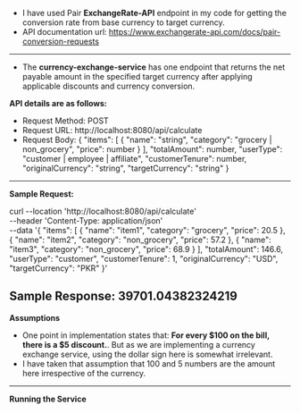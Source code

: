 - I have used Pair **ExchangeRate-API** endpoint in my code for getting the conversion rate from base currency to target currency.
- API documentation url: https://www.exchangerate-api.com/docs/pair-conversion-requests
---
- The **currency-exchange-service** has one endpoint that returns the net payable amount in the specified target currency after applying applicable discounts and currency conversion.

**API details are as follows:**
- Request Method: POST
- Request URL: http://localhost:8080/api/calculate
- Request Body:
  {
    "items": [
      {
        "name": "string",
        "category": "grocery | non_grocery",
        "price": number
      }
    ],
    "totalAmount": number,
    "userType": "customer | employee | affiliate",
    "customerTenure": number,
    "originalCurrency": "string",
    "targetCurrency": "string"
  }
---
**Sample Request:**

curl --location 'http://localhost:8080/api/calculate' \
--header 'Content-Type: application/json' \
--data '{
"items": [
    {
        "name": "item1",
        "category": "grocery",
        "price": 20.5
    },
    {
        "name": "item2",
        "category": "non_grocery",
        "price": 57.2
    },
    {
        "name": "item3",
        "category": "non_grocery",
        "price": 68.9
    }
    ],
    "totalAmount": 146.6,
    "userType": "customer",
    "customerTenure": 1,
    "originalCurrency": "USD",
    "targetCurrency": "PKR"
}'

Sample Response: 39701.04382324219
---
**Assumptions**
- One point in implementation states that: **For every $100 on the bill, there is a $5 discount.**. But as we are implementing a currency exchange service, using the dollar sign here is somewhat irrelevant.
- I have taken that assumption that 100 and 5 numbers are the amount here irrespective of the currency.
---
**Running the Service**

